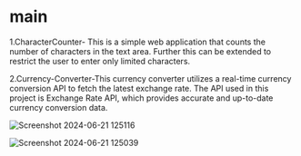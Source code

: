 # main
1.CharacterCounter-
This is a simple web application that counts the number of characters in the text area. Further this can be extended to restrict the user to enter only limited characters.


2.Currency-Converter-This currency converter utilizes a real-time currency conversion API to fetch the latest exchange rate. The API used in this project is Exchange Rate API, which provides accurate and up-to-date currency conversion data.

![Screenshot 2024-06-21 125116](https://github.com/ashishdino06/main/assets/136683329/9a45551c-ec3d-468d-b735-02f30f35e69b)

![Screenshot 2024-06-21 125039](https://github.com/ashishdino06/main/assets/136683329/e1f760f1-3a05-45de-9269-fff57417a22c)
